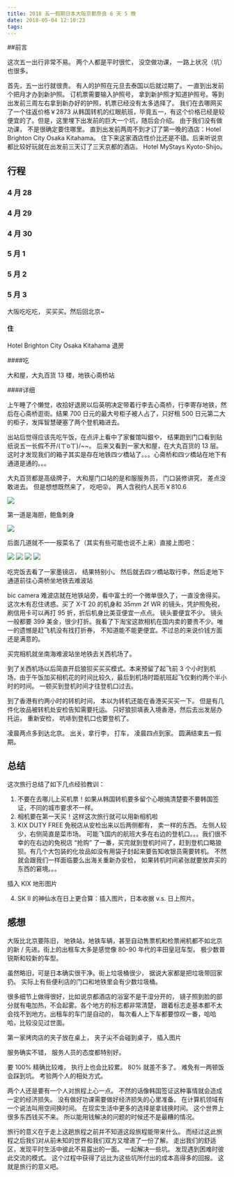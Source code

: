 ```yaml
---
title: 2018 五一假期日本大阪京都奈良 6 天 5 晚
date: 2018-05-04 12:10:23
tags:
---
```


##前言

这次五一出行非常不易。 两个人都是平时很忙， 没空做功课， 一路上状况（坑）也很多。 

首先，五一出行就很贵。 有人的护照在元旦去泰国以后就过期了。 一直到出发前个把月才办到新护照。 订机票需要输入护照号， 拿到新护照才知道护照号。等到出发前三周左右拿到新办好的护照，机票已经没有太多选择了。 我们在去哪网买了一个往返价格￥2873 从韩国转机的红眼航班，毕竟五一，有这个价格已经是较便宜的了。但是，这里埋下出发前的巨大一个坑，随后会介绍。 由于我们没有做功课， 不是很确定要住哪里。 直到出发前两周不到才订了第一晚的酒店：Hotel Brighton City Osaka Kitahama。 住下来这家酒店性价比还是不错。后来听说京都比较好玩就在出发前三天订了三天京都的酒店。 Hotel MyStays Kyoto-Shijo。

## 行程

### 4 月 28

### 4 月 29

### 4 月 30

### 5 月 1

### 5 月 2

### 5 月 3

大阪吃吃吃， 买买买。然后回北京~

#### 住

Hotel Brighton City Osaka Kitahama 退房

####吃

大和屋，大丸百货 13 楼，地铁心斋桥站

####详细

上午睡了个懒觉，收拾好退房以后英明决定带着行李去心斋桥，行李寄存地铁，然后在心斋桥逛街。结果 700 日元的最大号柜子被人占了，只好租 500 日元第二大的柜子，发挥智慧硬塞了两个登机箱进去。 

出站后觉得应该先吃午饭，在点评上看中了家餐馆叫銀や， 结果跑到门口看到贴纸说五一长假不开/(ㄒoㄒ)/~~。 后来又看到一家大和屋，在大丸百货的 13 层。 这时才发现我们的箱子其实是存在地铁四ツ橋站了。。。心斋桥和四ツ橋站在地下有通道是通的。。。

大丸百货都是高级牌子， 大和屋门口站的是和服服务员， 门口装修讲究， 差点没敢进去。 但是想想既然来了， 吃吧😝。 两人含税约人民币￥810.6 

<img src="https://ws1.sinaimg.cn/large/006tKfTcly1fqzq1yvdlwj31kw23vu0x.jpg" />

第一道是海胆，鲍鱼刺身

<img src="https://ws3.sinaimg.cn/large/006tKfTcly1fqzpxtnj6yj31kw16pe81.jpg" />

后面几道就不一一报菜名了（其实有些可能也说不上来）直接上图吧：

<img src="https://ws4.sinaimg.cn/large/006tKfTcly1fqzpxq3903j31kw16okjl.jpg" />

<img src="https://ws1.sinaimg.cn/large/006tKfTcly1fqzpxss2k6j31kw16o7wi.jpg" />

<img src="https://ws2.sinaimg.cn/large/006tKfTcly1fqzpxor8hbj31kw16okjl.jpg" />

<img src="https://ws1.sinaimg.cn/large/006tKfTcly1fqzpxr8kqwj31kw16pe81.jpg" />

吃完饭去看了一家墨镜店， 结果特别小。 然后就去四ツ橋站取行李，然后走地下通道前往心斋桥坐地铁去难波站

bic camera 难波店就在地铁站旁，看中富士的一个微单很久了，一直没舍得买。这次木有忍住诱惑。买了 X-T 20 的机身和 35mm 2f WR 的镜头，凭护照免税，刷信用卡可以再打 95 折，折后机身比美亚便宜一点点。 镜头要便宜不少。 镜头一般都要 399 美金，很少打折。我看了下淘宝这款相机在国内卖的要贵不少。唯一的遗憾是赶飞机没有找打折券， 不知道能不能更便宜。不过总的来说价钱方面还是满意的。

买完相机就坐南海难波站坐地铁去关西机场了。

到了关西机场以后简直开启狼狈买买买模式。本来预留了起飞前 3 个小时到机场，由于午饭加买相机花的时间比较久，最后到机场时距航班起飞仅剩约两个半小时的时间。 一顿买到登机时间才往登机口过去。

到了香港有约两小时的转机时间， 本以为转机还能在香港买买买一下。 但是有几件化妆品被转机处安检告知需要托运。 只好狼狈填表入境香港，然后去出发层办托运， 重新安检， 吭哧到登机口也要登机了。 

凌晨两点多到达北京。 出关，拿行李， 打车， 凌晨四点到家。 圆满结束五一假期。

## 总结

这次旅行总结了如下几点经验教训：

1. 不要在去哪儿上买机票！如果从韩国转机要多留个心眼搞清楚要不要韩国签证，不同的城市要求不一样。
2. 相机要在第一天买！这样这次旅行就可以用新相机啦
3. KIX DUTY FREE 免税店从安检出来以后两侧都有， 卖一样的东西。 左侧人较少，右侧简直是菜市场。 可能飞国内的航班大多在右边的登机口。。。我们很不幸的在右边的免税店 “抢购” 了一番，买完就到登机时间了，赶到登机口略狼狈。有几个大包装的化妆品如没有用袋子封起来要告知收银员需要转机。 不然就会跟我们一样面临要么出海关重新办安检， 如果转机时间紧张就要放弃买的东西的窘境。。。

插入 KIX 地形图片

4. SK II 的神仙水在日上更合算：插入图片，日本收据 v.s. 日上照片。

## 感想

大阪比北京要陈旧， 地铁站，地铁车辆，甚至自动售票机和检票闸机都不如北京的新 / 先进。街上的出租车大多是感觉像 80-90 年代的丰田皇冠车型。 极少数普锐斯和较新的车型。

虽然略旧，可是日本确实很干净。街上垃圾桶很少， 据说大家都是把垃圾带回家扔。 实际上有些便利店的门口和地铁里会有少数垃圾桶。

很多细节上做得很好，比如说京都酒店的浴室不是干湿分开的， 镜子照到脸的部分就有电加热，不会起雾。各个地方的标志都非常清楚， 跟着标志走基本都不太会找不到地方。出租车的车门是自动的， 每次看人上下车都要惊叹一番，哈哈哈，比较没见过世面。

第一家烤肉店的夹子放在桌上， 夹子尖不会碰到桌子， 插入图片

服务确实不错， 服务人员的态度都特别好。

要 100% 精确比较难， 执行上也会比较累。 80% 就差不多了。 难免有一两顿饭会踩到坑。 考验两个人的相处方式。

两个人还是要有一个人对旅程上心一点。 不然的话像韩国签证这种事情就会造成一定的经济损失。 没有做好功课需要做好经济损失的心里准备。 在计算机领域有一个说法叫用空间换时间。 在现实生活中更多的选择是拿钱换时间。 这个世界上很多东西钱买不来。 所以能用钱解决的问题的时候还不是最糟的情况。

旅行的意义在于走上这趟旅程之前并不知道这段旅程能带来什么。 而经过这此旅程之后我们对从前未知的世界和我们双方又增进了一份了解。 走出我们的舒适区，发现平时生活中彼此不易露出的一面。 一起解决一些坑。 发现遇到困难时彼此交流的模式。 这个过程中获得了远比为这些坑所付出的成本高得多的回报。 这就是旅行的意义吧。

